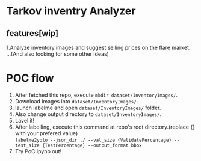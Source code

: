 # Tarkov inventry Analyzer
## features[wip]
1.Analyze inventory images and suggest selling prices on the flare market.  
...(And also looking for some other ideas)  
# POC flow
1. After fetched this repo, execute `mkdir dataset/InventoryImages/`.  
1. Download images into `dataset/InventoryImages/`.  
1. launch labelme and open `dataset/InventoryImages/` folder.  
1. Also change output directory to `dataset/InventoryImages/`.  
1. Lavel it!  
1. After labelling, execute this command at repo's root directory.(replace {} with your prefered value)  
`labelme2yolo --json_dir ./ --val_size {ValidatePercentage} --test_size {TestPercentage} --output_format bbox`  
1. Try PoC.ipynb out!  